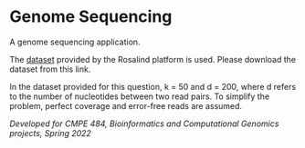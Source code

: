 # Genome Sequencing

A genome sequencing application. 

The [dataset](https://bioinformaticsalgorithms.com/data/extradatasets/assembly/string_reconstruction_from_read_pairs.txt) provided by the Rosalind platform is used. Please download the dataset from this link.

In the dataset provided for this question, k = 50 and d = 200, where d refers to the number of nucleotides
between two read pairs. To simplify the problem, perfect coverage and error-free reads are assumed.

<i> Developed for CMPE 484, Bioinformatics and Computational Genomics projects, Spring 2022 <i>
